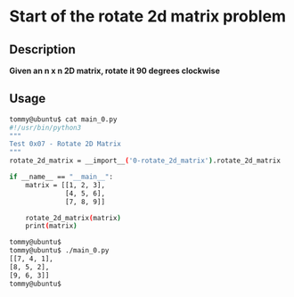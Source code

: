 # Start of the rotate 2d matrix problem

## Description
**Given an n x n 2D matrix, rotate it 90 degrees clockwise**

## Usage

```bash
tommy@ubuntu$ cat main_0.py
#!/usr/bin/python3
"""
Test 0x07 - Rotate 2D Matrix
"""
rotate_2d_matrix = __import__('0-rotate_2d_matrix').rotate_2d_matrix

if __name__ == "__main__":
    matrix = [[1, 2, 3],
              [4, 5, 6],
              [7, 8, 9]]

    rotate_2d_matrix(matrix)
    print(matrix)

tommy@ubuntu$
tommy@ubuntu$ ./main_0.py
[[7, 4, 1],
[8, 5, 2],
[9, 6, 3]]
tommy@ubuntu$
```
